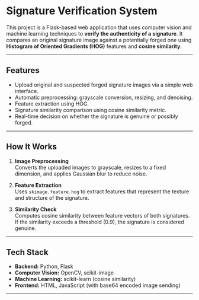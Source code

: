# Signature Verification System

This project is a Flask-based web application that uses computer vision and machine learning techniques to **verify the authenticity of a signature**. It compares an original signature image against a potentially forged one using **Histogram of Oriented Gradients (HOG)** features and **cosine similarity**.

---

## Features

- Upload original and suspected forged signature images via a simple web interface.
- Automatic preprocessing: grayscale conversion, resizing, and denoising.
- Feature extraction using HOG.
- Signature similarity comparison using cosine similarity metric.
- Real-time decision on whether the signature is genuine or possibly forged.

---

## How It Works

1. **Image Preprocessing**  
   Converts the uploaded images to grayscale, resizes to a fixed dimension, and applies Gaussian blur to reduce noise.

2. **Feature Extraction**  
   Uses `skimage.feature.hog` to extract features that represent the texture and structure of the signature.

3. **Similarity Check**  
   Computes cosine similarity between feature vectors of both signatures. If the similarity exceeds a threshold (0.9), the signature is considered genuine.

---

## Tech Stack

- **Backend:** Python, Flask  
- **Computer Vision:** OpenCV, scikit-image  
- **Machine Learning:** scikit-learn (cosine similarity)  
- **Frontend:** HTML, JavaScript (with base64 encoded image sending)

---

